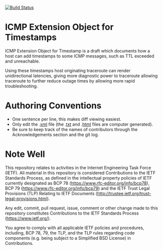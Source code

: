 [![Build Status](https://api.travis-ci.com/ytti/icmp-eo-timestamp.svg)](https://travis-ci.com/ytti/icmp-eo-timestamp)

# ICMP Extension Object for Timestamps

ICMP Extension Object for Timestamp is a draft which documents how a host can
add timestamps to some ICMP messages, such as TTL exceeded and unreachable.

Using these timestamps host originating traceroute can render unidirectional
latencies, giving more diagnostic power to traceroute allowing traceroute to
further reduce outage times by allowing more rapid troubleshooting.

# Authoring Conventions

* One sentence per line, this makes diff viewing easiest.
* Only edit the .[xml] file (the .[txt] and .[html] files are computer generated).
* Be sure to keep track of the names of contributors through the Acknowledgements section and the git log.

# Note Well

This repository relates to activities in the Internet Engineering Task Force
(IETF). All material in this repository is considered Contributions to the IETF
Standards Process, as defined in the intellectual property policies of IETF
currently designated as BCP 78 (https://www.rfc-editor.org/info/bcp78), BCP 79
(https://www.rfc-editor.org/info/bcp79) and the IETF Trust Legal Provisions
(TLP) Relating to IETF Documents (http://trustee.ietf.org/trust-legal-provisions.html).

Any edit, commit, pull request, issue, comment or other change made to this
repository constitutes Contributions to the IETF Standards Process
(https://www.ietf.org/).

You agree to comply with all applicable IETF policies and procedures,
including, BCP 78, 79, the TLP, and the TLP rules regarding code components
(e.g. being subject to a Simplified BSD License) in Contributions.

[xml]: https://ytti.github.io/icmp-eo-timestamp/draft-ytti-intarea-icmp-eo-timestamp.xml
[txt]: https://ytti.github.io/icmp-eo-timestamp/draft-ytti-intarea-icmp-eo-timestamp.txt
[html]: https://ytti.github.io/icmp-eo-timestamp/draft-ytti-intarea-icmp-eo-tiemstamp.html
